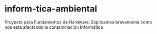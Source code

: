 # inform-tica-ambiental
Proyecto para Fundamentos de Hardware. Explicamos brevemente como nos esta afectando la contaminación Informática 
